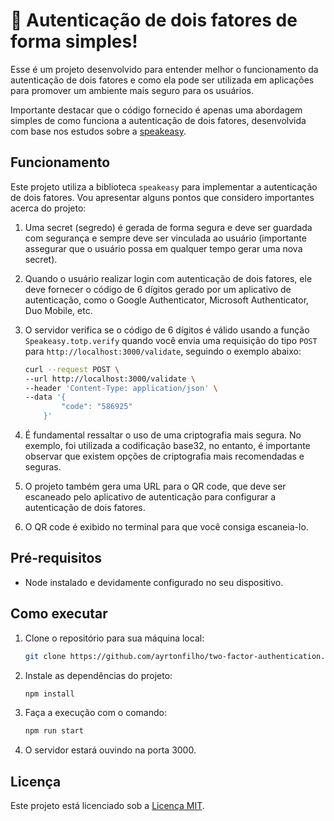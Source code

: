 # 🔐 Autenticação de dois fatores de forma simples!

Esse é um projeto desenvolvido para entender melhor o funcionamento da autenticação de dois fatores e como ela pode ser utilizada em aplicações para promover um ambiente mais seguro para os usuários.

Importante destacar que o código fornecido é apenas uma abordagem simples de como funciona a autenticação de dois fatores, desenvolvida com base nos estudos sobre a [speakeasy](https://github.com/speakeasyjs/speakeasy).

## Funcionamento

Este projeto utiliza a biblioteca `speakeasy` para implementar a autenticação de dois fatores. Vou apresentar alguns pontos que considero importantes acerca do projeto:

1. Uma secret (segredo) é gerada de forma segura e deve ser guardada com segurança e sempre deve ser vinculada ao usuário (importante assegurar que o usuário possa em qualquer tempo gerar uma nova secret).

2. Quando o usuário realizar login com autenticação de dois fatores, ele deve fornecer o código de 6 dígitos gerado por um aplicativo de autenticação, como o Google Authenticator, Microsoft Authenticator, Duo Mobile, etc.

3. O servidor verifica se o código de 6 dígitos é válido usando a função `Speakeasy.totp.verify` quando você envia uma requisição do tipo `POST` para `http://localhost:3000/validate`, seguindo o exemplo abaixo:

    ```bash
    curl --request POST \
    --url http://localhost:3000/validate \
    --header 'Content-Type: application/json' \
    --data '{
            "code": "586925"
        }'
    ```

4. É fundamental ressaltar o uso de uma criptografia mais segura. No exemplo, foi utilizada a codificação base32, no entanto, é importante observar que existem opções de criptografia mais recomendadas e seguras.

5. O projeto também gera uma URL para o QR code, que deve ser escaneado pelo aplicativo de autenticação para configurar a autenticação de dois fatores.

6. O QR code é exibido no terminal para que você consiga escaneia-lo.


## Pré-requisitos

- Node instalado e devidamente configurado no seu dispositivo.

## Como executar

1. Clone o repositório para sua máquina local:

   ```bash
   git clone https://github.com/ayrtonfilho/two-factor-authentication.git
   ```
2. Instale as dependências do projeto:
    ```bash
    npm install
   ```
3. Faça a execução com o comando:
    ```bash
    npm run start
   ```
4. O servidor estará ouvindo na porta 3000.


## Licença

Este projeto está licenciado sob a [Licença MIT](https://www.mit.edu/~amini/LICENSE.md).